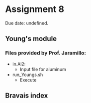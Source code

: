 # Assignment 8
Due date: undefined.


## Young's module

### Files provided by Prof. Jaramillo:
 - in.Al2:
    - Input file for aluminum
 - run_Youngs.sh
    - Execute


## Bravais index